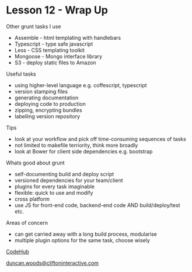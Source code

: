 Lesson 12 - Wrap Up
===================

Other grunt tasks I use

- Assemble - html templating with handlebars
- Typescript - type safe javascript
- Less - CSS templating toolkit
- Mongoose - Mongo interface library
- S3 - deploy static files to Amazon

Useful tasks

- using higher-level language e.g. coffescript, typescript
- version stamping files
- generating documentation
- deploying code to production
- zipping, encrypting bundles
- labelling version repository

Tips

- look at your workflow and pick off time-consuming sequences of tasks
- not limited to makefile terriority, think more broadly
- look at Bower for client side dependencies e.g. bootstrap

Whats good about grunt

- self-documenting build and deploy script
- versioned dependencies for your team/client
- plugins for every task imaginable
- flexible: quick to use and modify
- cross platform
- use JS for front-end code, backend-end code AND build/deploy/test etc.

Areas of concern

- can get carried away with a long build process, modularise
- multiple plugin options for the same task, choose wisely


[CodeHub](http://www.codehub.org.uk/)

<duncan.woods@cliftoninteractive.com>